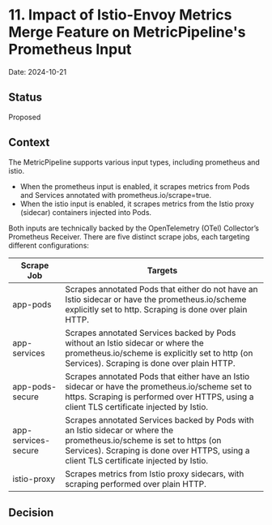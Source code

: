 # 11. Impact of Istio-Envoy Metrics Merge Feature on MetricPipeline's Prometheus Input

Date: 2024-10-21

## Status

Proposed

## Context

The MetricPipeline supports various input types, including prometheus and istio.
* When the prometheus input is enabled, it scrapes metrics from Pods and Services annotated with prometheus.io/scrape=true.
* When the istio input is enabled, it scrapes metrics from the Istio proxy (sidecar) containers injected into Pods.

Both inputs are technically backed by the OpenTelemetry (OTel) Collector’s Prometheus Receiver. There are five distinct scrape jobs, each targeting different configurations:

| Scrape Job | Targets |
| --- | --- |
| app-pods | Scrapes annotated Pods that either do not have an Istio sidecar or have the prometheus.io/scheme explicitly set to http. Scraping is done over plain HTTP. |
| app-services | Scrapes annotated Services backed by Pods without an Istio sidecar or where the prometheus.io/scheme is explicitly set to http (on Services). Scraping is done over plain HTTP. |
| app-pods-secure | Scrapes annotated Pods that either have an Istio sidecar or have the prometheus.io/scheme set to https. Scraping is performed over HTTPS, using a client TLS certificate injected by Istio. |
| app-services-secure | Scrapes annotated Services backed by Pods with an Istio sidecar or where the prometheus.io/scheme is set to https (on Services). Scraping is done over HTTPS, using a client TLS certificate injected by Istio. |
| istio-proxy | Scrapes metrics from Istio proxy sidecars, with scraping performed over plain HTTP. |

## Decision

